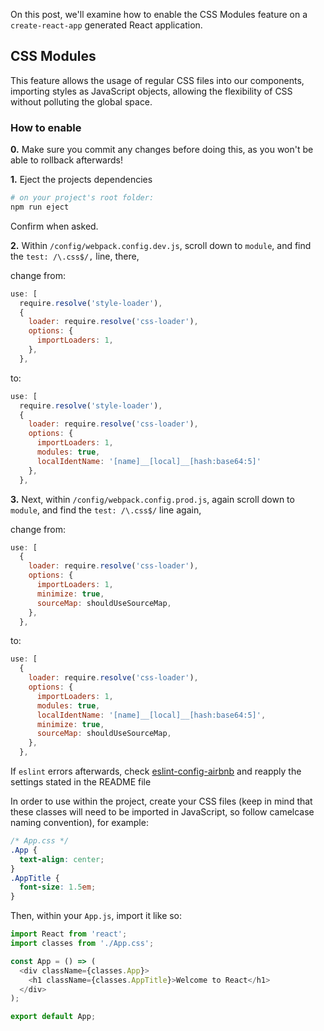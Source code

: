 On this post, we'll examine how to enable the CSS Modules feature on a `create-react-app` generated React application.

## CSS Modules

This feature allows the usage of regular CSS files into our components, importing styles as JavaScript objects, 
allowing the flexibility of CSS without polluting the global space.

### How to enable

**0.** Make sure you commit any changes before doing this, as you won't be able to rollback afterwards!

**1.** Eject the projects dependencies

```bash
# on your project's root folder:
npm run eject
```

Confirm when asked.

**2.** Within `/config/webpack.config.dev.js`, scroll down to `module`, and find the `test: /\.css$/,` line, there,

change from:
```javascript
use: [
  require.resolve('style-loader'),
  {
    loader: require.resolve('css-loader'),
    options: {
      importLoaders: 1,
    },
  },
```

to:
```javascript
use: [
  require.resolve('style-loader'),
  {
    loader: require.resolve('css-loader'),
    options: {
      importLoaders: 1,
      modules: true,
      localIdentName: '[name]__[local]__[hash:base64:5]'
    },
  },
```

**3.** Next, within `/config/webpack.config.prod.js`, again scroll down to `module`, and find the `test: /\.css$/` line again,

change from:
```javascript
use: [
  {
    loader: require.resolve('css-loader'),
    options: {
      importLoaders: 1,
      minimize: true,
      sourceMap: shouldUseSourceMap,
    },
  },
```

to:
```javascript
use: [
  {
    loader: require.resolve('css-loader'),
    options: {
      importLoaders: 1,
      modules: true,
      localIdentName: '[name]__[local]__[hash:base64:5]',
      minimize: true,
      sourceMap: shouldUseSourceMap,
    },
  },
```

If `eslint` errors afterwards, check 
[eslint-config-airbnb](https://github.com/airbnb/javascript/tree/master/packages/eslint-config-airbnb) 
and reapply the settings stated in the README file

In order to use within the project, create your CSS files 
(keep in mind that these classes will need to be imported in JavaScript, so follow camelcase naming convention), for example:

```css
/* App.css */
.App {
  text-align: center;
}
.AppTitle {
  font-size: 1.5em;
}
```

Then, within your `App.js`, import it like so:
```javascript
import React from 'react';
import classes from './App.css';

const App = () => (
  <div className={classes.App}>
    <h1 className={classes.AppTitle}>Welcome to React</h1>
  </div>
);

export default App;
```
